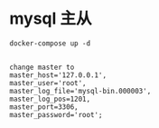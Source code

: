# mysql 主从


```shell
docker-compose up -d
```

```shell

change master to
master_host='127.0.0.1',
master_user='root',
master_log_file='mysql-bin.000003',
master_log_pos=1201,
master_port=3306,
master_password='root';

```
